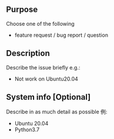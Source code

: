 ## Purpose
Choose one of the following
- feature request / bug report / question

## Description
Describe the issue briefly
e.g.:
- Not work on Ubuntu20.04

## System info [Optional]
Describe in as much detail as possible
例:
- Ubuntu 20.04
- Python3.7